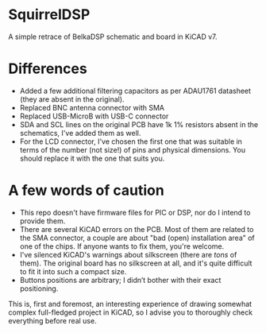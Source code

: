 # SquirrelDSP

A simple retrace of BelkaDSP schematic and board in KiCAD v7.

# Differences

- Added a few additional filtering capacitors as per ADAU1761 datasheet (they are absent in the original).
- Replaced BNC antenna connector with SMA
- Replaced USB-MicroB with USB-C connector
- SDA and SCL lines on the original PCB have 1k 1% resistors absent in the schematics, I've added them as well.
- For the LCD connector, I've chosen the first one that was suitable in terms of the number (not size!) of pins and physical dimensions.
  You should replace it with the one that suits you.

# A few words of caution

- This repo doesn't have firmware files for PIC or DSP, nor do I intend to provide them.
- There are several KiCAD errors on the PCB. Most of them are related to the SMA connector, a couple are about "bad (open) installation area" of one of the chips. If anyone wants to fix them, you're welcome.
- I've silenced KiCAD's warnings about silkscreen (there are _tons_ of them). The original board has no silkscreen at all, and it's quite difficult to fit it into such a compact size.
- Buttons positions are arbitrary; I didn’t bother with their exact positioning.

This is, first and foremost, an interesting experience of drawing somewhat complex full-fledged project in KiCAD, so I advise you to thoroughly check everything before real use.

